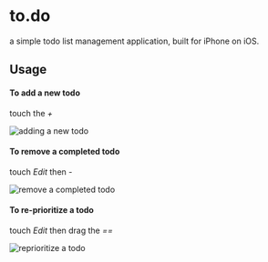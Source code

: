 to.do
====

a simple todo list management application, built for iPhone on iOS.

## Usage

#### To add a new todo
touch the _+_

![adding a new todo](https://dl.dropboxusercontent.com/u/3992486/app_screenshots/todo/add_a_new_todo.PNG)



#### To remove a completed todo
touch _Edit_ then _-_

![remove a completed todo](https://dl.dropboxusercontent.com/u/3992486/app_screenshots/todo/remove_a_todo.PNG)



#### To re-prioritize a todo
touch _Edit_ then drag the _==_

![reprioritize a todo](https://dl.dropboxusercontent.com/u/3992486/app_screenshots/todo/move_a_todo.PNG)


